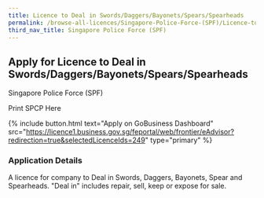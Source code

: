 ```yaml
---
title: Licence to Deal in Swords/Daggers/Bayonets/Spears/Spearheads
permalink: /browse-all-licences/Singapore-Police-Force-(SPF)/Licence-to-Deal-in-Swords-Daggers-Bayonets-Spears-Spearheads
third_nav_title: Singapore Police Force (SPF)
---
```


## Apply for Licence to Deal in Swords/Daggers/Bayonets/Spears/Spearheads

Singapore Police Force (SPF)

Print SPCP Here

{% include button.html text="Apply on GoBusiness Dashboard" src="https://licence1.business.gov.sg/feportal/web/frontier/eAdvisor?redirection=true&selectedLicenceIds=249" type="primary" %}

### Application Details
<p>A licence for company to Deal in Swords, Daggers, Bayonets, Spear and Spearheads. "Deal in" includes repair, sell, keep or expose for sale.</p>


